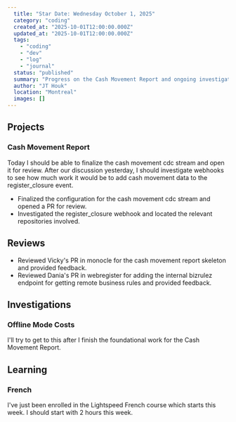 ```yaml
---
  title: "Star Date: Wednesday October 1, 2025"
  category: "coding"
  created_at: "2025-10-01T12:00:00.000Z"
  updated_at: "2025-10-01T12:00:00.000Z"
  tags: 
    - "coding"
    - "dev"
    - "log"
    - "journal"
  status: "published"
  summary: "Progress on the Cash Movement Report and ongoing investigations into offline mode costs."
  author: "JT Houk"
  location: "Montreal"
  images: []
---
```


## Projects

### Cash Movement Report

Today I should be able to finalize the cash movement cdc stream and open it for review.
After our discussion yesterday, I should investigate webhooks to see how much work it would be to add cash movement data to the register_closure event.

- Finalized the configuration for the cash movement cdc stream and opened a PR for review.
- Investigated the register_closure webhook and located the relevant repositories involved.

## Reviews

- Reviewed Vicky's PR in monocle for the cash movement report skeleton and provided feedback.
- Reviewed Dania's PR in webregister for adding the internal bizrulez endpoint for getting remote business rules and provided feedback.

## Investigations

### Offline Mode Costs

I'll try to get to this after I finish the foundational work for the Cash Movement Report.

## Learning

### French

I've just been enrolled in the Lightspeed French course which starts this week. I should start with 2 hours this week.
